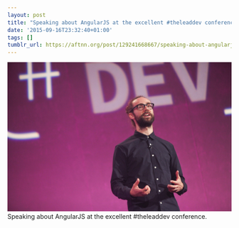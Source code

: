 ```yaml
---
layout: post
title: "Speaking about AngularJS at the excellent #theleaddev conference"
date: '2015-09-16T23:32:40+01:00'
tags: []
tumblr_url: https://aftnn.org/post/129241668667/speaking-about-angularjs-at-the-excellent
---
```

<img src="/assets/img/theleaddev.jpg"/>
Speaking about AngularJS at the excellent #theleaddev conference.
